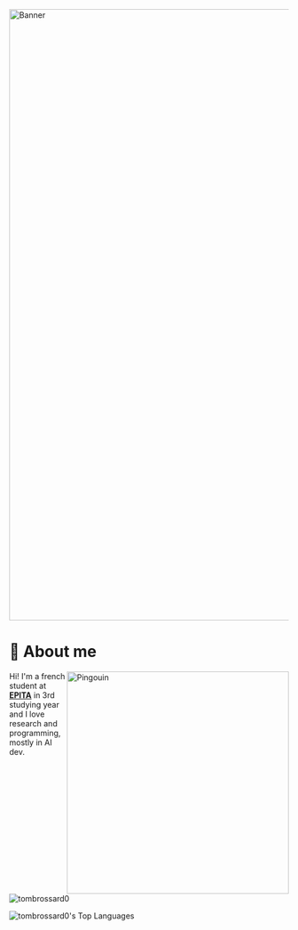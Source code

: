 <img align="center" alt="Banner" width="1100" src="https://media.licdn.com/dms/image/D5616AQFbJd_TY0aDiw/profile-displaybackgroundimage-shrink_350_1400/0/1694117591530?e=1715212800&v=beta&t=jcuY0hMh1MaCHMUAN3osTr23mNt8U48TEn8lZyN3rAw">

<br>

# 👦 About me

<img align="right" alt="Pingouin" width="400" src="https://media.discordapp.net/attachments/869646429528928286/1034582825879474246/pingouin.gif">

Hi! I'm a french student at **[EPITA](https://www.epita.fr/)** in 3rd studying year and
I love research and programming, mostly in AI dev.

<!--You can find more informations on **[my portfolio](https://tombrossard0.github.io/portfolio/)**.-->

<p align="left"> <img src="https://komarev.com/ghpvc/?username=tombrossard0&label=Profile%20views&color=0e75b6&style=flat" alt="tombrossard0" /> </p>

<!--
<br>
<br>
<br>

# 📚 Skills

<table align="center">
	<thead>
		<tr>
			<th colspan="2"><b>Software Development</b></th>
			<th colspan="1"><b>Computer Graphics</b></th>
			<th colspan="1"><b>Front-end Web</b></th>
			<th colspan="1"><b>Back-end Web</b></th>
			<th colspan="1"><b>Design</b></th>
      			<th colspan="1"><b>Computer Engineering</b></th>
		</tr>
	</thead>
	<tbody>
		<tr>
			<td align="center"><a href="https://en.wikipedia.org/wiki/C_(programming_language)">C</a></td>
			<td align="center"><a href="https://en.wikipedia.org/wiki/C%2B%2B">C++</a></td>
			<td align="center"><a href="https://unity.com/">Unity</a></td>
			<td align="center"><a href="https://en.wikipedia.org/wiki/HTML">HTML</a></td>
			<td align="center"><a href="https://en.wikipedia.org/wiki/JavaScript">JavaScript</a></td>
			<td align="center"><a href="https://www.solidworks.com/">SolidWorks</a></td>
      			<td align="center"><a href="https://en.wikipedia.org/wiki/Assembly_language">Assembly language</a></td>
		</tr>
		<tr>
			<td align="center"><a href="https://en.wikipedia.org/wiki/Assembly_language">Assembly language</a></td>
			<td align="center"><a href="https://en.wikipedia.org/wiki/C_Sharp_(programming_language)">C#</a></td>
			<td align="center"></td>
			<td align="center"><a href="https://en.wikipedia.org/wiki/JavaScript">JavaScript</a></td>
			<td align="center"><a href="https://nodejs.org/en/">NodeJS</a></td>
			<td align="center"><a href="https://www.figma.com/">Figma</a></td>
      			<td align="center"><a href="https://en.wikipedia.org/wiki/Motorola_68000">Motorola 68k</a></td>
		</tr>
		<tr>
			<td align="center"><a href="https://www.python.org/">Python</a></td>
			<td align="center"><a href="https://ocaml.org/">OCaml</a></td>
			<td align="center"></td>
			<td align="center"><a href="https://en.wikipedia.org/wiki/CSS">CSS</a></td>
			<td align="center"><a href="https://en.wikipedia.org/wiki/C_Sharp_(programming_language)">C#</a></td>
			<td align="center"><a href="https://www.adobe.com/products/photoshop.html">Photoshop</a></td>
      			<td align="center"></td>
		</tr>
		<tr>
			<td align="center"><a href="https://git-scm.com/">Git</a></td>
			<td align="center"><a href="https://cmake.org/">CMake</a></td>
			<td align="center"></td>
			<td align="center"></td>
			<td align="center"></td>
			<td align="center"></td>
      			<td align="center"></td>
		</tr>
		<tr>
			<td align="center"><a href="https://en.wikipedia.org/wiki/Unix">Unix</a></td>
			<td align="center"><a href="https://en.wikipedia.org/wiki/Bash_(Unix_shell)#:~:text=Bash%20is%20a%20Unix%20shell%20and%20command%20language,programs%20Linus%20Torvalds%20ported%20to%20Linux%2C%20alongside%20GCC.">Bash</a></td>
			<td align="center"></td>
			<td align="center"></td>
			<td align="center"></td>
			<td align="center"></td>
      			<td align="center"></td>
		</tr>
	</tbody>
</table>

<br>

# 📭 Contact me

<br>


# ✨ Projects
-->

![tombrossard0's Top Languages](https://github-readme-stats.vercel.app/api/top-langs/?username=tombrossard0&theme=vue-dark&show_icons=true&hide_border=true&layout=compact)
